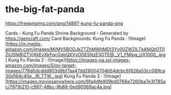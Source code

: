 # the-big-fat-panda

https://freepngimg.com/png/14897-kung-fu-panda-png

Cards - Kung Fu Panda Shrine Background - Generated by https://gencraft.com/
Card Backgrounds:
Kung Fu Panda : !(Image)[https://m.media-amazon.com/images/M/MV5BODJkZTZhMWItMDI3Yy00ZWZlLTk4NjQtOTI1ZjU5NjBjZTVjXkEyXkFqcGdeQXVyODE5NzE3OTE@._V1_FMjpg_UX1000_.jpg]
Kung Fu Panda 2 : !(Image)[https://images-na.ssl-images-amazon.com/images/S/pv-target-images/776d0dcddd903d9bf7aa47dd28004704b54dcbc6f826a53cc089ca30d164c40e._RI_TTW_.jpg]
Kung Fu Panda 3 : !(Image)[https://images.moviesanywhere.com/6fa4dfe909bd0766e7260ba7e3f785ac/7971b210-c997-48bc-9b88-0ed90069ac4a.jpg]
